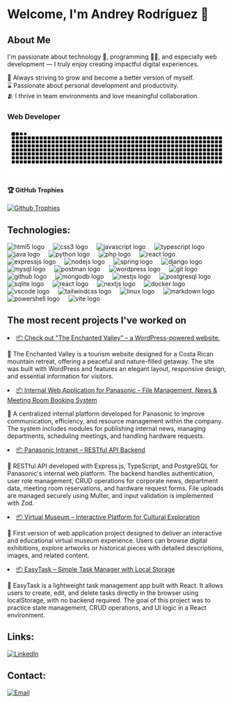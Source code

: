 # Welcome, I'm Andrey Rodríguez 👋

## About Me

I'm passionate about technology 🤖, programming 👨‍💻, and especially web development — I truly enjoy creating impactful digital experiences.

🌿 Always striving to grow and become a better version of myself.
</br>
⌛ Passionate about personal development and productivity.
</br>
🫂 I thrive in team environments and love meaningful collaboration.
</br>

### Web Developer

<img src="snake.svg" alt="Snake animation" />
  
  <!-- POSTS:START#### 🏆 GitHub Trophies
  [![Github Trophies](https://github-profile-trophy.vercel.app/?username=Andre2255&theme=monokai&no-frame=true&no-bg=true&margin-w=4&rank=-
  )](#) -->
  #### 🏆 GitHub Trophies
  [![Github Trophies](https://github-profile-trophy.vercel.app/?username=Andre2255&theme=monokai&no-frame=true&no-bg=true&margin-w=4&title=MultiLanguage,Experience,Commits,Repositories)](#)

## Technologies:

<div align="left">
  <img src="https://skillicons.dev/icons?i=html" height="40" alt="html5 logo"  />
  <img width="12" />
  <img src="https://skillicons.dev/icons?i=css" height="40" alt="css3 logo"  />
  <img width="12" />
  <img src="https://skillicons.dev/icons?i=js" height="40" alt="javascript logo"  />
  <img width="12" />
  <img src="https://skillicons.dev/icons?i=ts" height="40" alt="typescript logo"  />
  <img width="12" />
  <img src="https://skillicons.dev/icons?i=java" height="40" alt="java logo"  />
  <img width="12" />
  <img src="https://skillicons.dev/icons?i=python" height="40" alt="python logo"  />
  <img width="12" />
  <img src="https://skillicons.dev/icons?i=php" height="40" alt="php logo"  />
  <img width="12" />
  <img src="https://skillicons.dev/icons?i=react" height="40" alt="react logo"  />
  <img width="12" />
  <img src="https://skillicons.dev/icons?i=expressjs" height="40" alt="expressjs logo"  />
  <img width="12" />
  <img src="https://skillicons.dev/icons?i=nodejs" height="40" alt="nodejs logo"  />
  <img width="12" />
  <img src="https://skillicons.dev/icons?i=spring" height="40" alt="spring logo"  />
  <img width="12" />
  <img src="https://skillicons.dev/icons?i=django" height="40" alt="django logo"  />
  <img width="12" />
  <img src="https://skillicons.dev/icons?i=mysql" height="40" alt="mysql logo"  />
  <img width="12" />
  <img src="https://skillicons.dev/icons?i=postman" height="40" alt="postman logo"  />
  <img width="12" />
  <img src="https://skillicons.dev/icons?i=wordpress" height="40" alt="wordpress logo"  />
  <img width="12" />
  <img src="https://skillicons.dev/icons?i=git" height="40" alt="git logo"  />
  <img width="12" />
  <img src="https://skillicons.dev/icons?i=github" height="40" alt="github logo"  />
  <img width="12" />
  <img src="https://skillicons.dev/icons?i=mongodb" height="40" alt="mongodb logo"  />
  <img width="12" />
  <img src="https://skillicons.dev/icons?i=nestjs" height="40" alt="nestjs logo"  />
  <img width="12" />
  <img src="https://skillicons.dev/icons?i=postgres" height="40" alt="postgresql logo"  />
  <img width="12" />
  <img src="https://skillicons.dev/icons?i=sqlite" height="40" alt="sqlite logo"  />
  <img width="12" />
  <img src="https://skillicons.dev/icons?i=react" height="40" alt="react logo"  />
  <img width="12" />
  <img src="https://skillicons.dev/icons?i=nextjs" height="40" alt="nextjs logo"  />
  <img width="12" />
  <img src="https://skillicons.dev/icons?i=docker" height="40" alt="docker logo"  />
  <img width="12" />
  <img src="https://skillicons.dev/icons?i=vscode" height="40" alt="vscode logo"  />
  <img width="12" />
  <img src="https://skillicons.dev/icons?i=tailwind" height="40" alt="tailwindcss logo"  />
  <img width="12" />
  <img src="https://skillicons.dev/icons?i=linux" height="40" alt="linux logo"  />
  <img width="12" />
  <img src="https://skillicons.dev/icons?i=md" height="40" alt="markdown logo"  />
  <img width="12" />
  <img src="https://skillicons.dev/icons?i=powershell" height="40" alt="powershell logo"  />
  <img width="12" />
  <img src="https://skillicons.dev/icons?i=vite" height="40" alt="vite logo"  />
</div>

## The most recent projects I've worked on
<!-- POSTS:START --><li><a href='https://enchantedvalleycr.com/'>📦 Check out "The Enchanted Valley" – a WordPress-powered website.</a><p>🌄 The Enchanted Valley is a tourism website designed for a Costa Rican mountain retreat, offering a peaceful and nature-filled getaway. The site was built with WordPress and features an elegant layout, responsive design, and essential information for visitors.</p></li>
<li><a href='https://github.com/Andre2255/Frontend-Corporate-Management-application.'>📦 Internal Web Application for Panasonic – File Management, News & Meeting Room Booking System</a><p>📝 A centralized internal platform developed for Panasonic to improve communication, efficiency, and resource management within the company. The system includes modules for publishing internal news, managing departments, scheduling meetings, and handling hardware requests.</p></li>
<li><a href='https://github.com/Andre2255/Backend-Corporate-Management-application/'>📦 Panasonic Intranet – RESTful API Backend</a><p>📝 RESTful API developed with Express.js, TypeScript, and PostgreSQL for Panasonic's internal web platform. The backend handles authentication, user role management, CRUD operations for corporate news, department data, meeting room reservations, and hardware request forms. File uploads are managed securely using Multer, and input validation is implemented with Zod.</p></li>

<li><a href='https://museumdemo-javascript.netlify.app/'>📦 Virtual Museum – Interactive Platform for Cultural Exploration</a><p>📝 First version of web application project designed to deliver an interactive and educational virtual museum experience. Users can browse digital exhibitions, explore artworks or historical pieces with detailed descriptions, images, and related content.</p></li>

<li><a href='https://taskeasy-babka.netlify.app/'>📦 EasyTask – Simple Task Manager with Local Storage</a><p>📝 EasyTask is a lightweight task management app built with React. It allows users to create, edit, and delete tasks directly in the browser using localStorage, with no backend required.
The goal of this project was to practice state management, CRUD operations, and UI logic in a React environment.</p></li><!-- POSTS:END -->

## Links:
<!-- [![Website](https://img.shields.io/badge/Website-INGCapaDev-4285F4?style=for-the-badge&logo=googlechrome&logoColor=white&labelColor=101010)](https://ingcapadev.com)
[![Twitter](https://img.shields.io/badge/Twitter-@fta__capa-1DA1F2?style=for-the-badge&logo=twitter&logoColor=white&labelColor=101010)](https://twitter.com/fta_capa)-->
[![LinkedIn](https://img.shields.io/badge/%20LINKEDIN%20-%40ARODRICHACON-yellow?style=flat
)](https://www.linkedin.com/in/arodrichacon/)
<!-- 
[![Blog](https://img.shields.io/badge/Blog-INGCapaDev-F89901?style=for-the-badge&logo=astro&logoColor=white&labelColor=101010)](https://blog.ingcapadev.com)
-->
## Contact:

[![Email](https://img.shields.io/badge/arodrichacon@gmail.com-email-D14836?style=for-the-badge&logo=gmail&logoColor=white&labelColor=101010)](mailto:arodrichacon@gmail.com)
